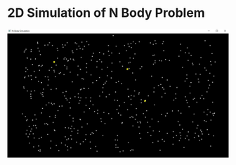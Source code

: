 # 2D Simulation of N Body Problem

![alt text](https://github.com/Alex7342/2D-N-Body-Problem-Simulation/blob/master/NBodyProblem.jpg?raw=true)
